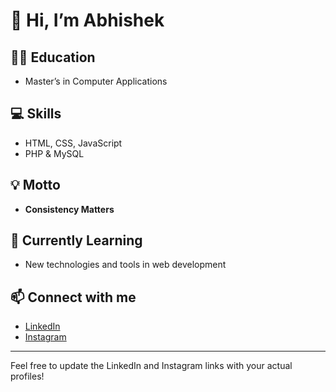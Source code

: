 # 👋 Hi, I’m Abhishek

## 👨‍🎓 Education
- Master’s in Computer Applications

## 💻 Skills
- HTML, CSS, JavaScript
- PHP & MySQL

## 💡 Motto
- **Consistency Matters**

## 🌱 Currently Learning
- New technologies and tools in web development

## 📫 Connect with me
- [LinkedIn](https://www.linkedin.com/in/abhishek-padesur-1616-?utm_source=share&utm_campaign=share_via&utm_content=profile&utm_medium=android_app )  
- [Instagram](#)

---

Feel free to update the LinkedIn and Instagram links with your actual profiles!
<!---
abhishekpadesur1616/abhishekpadesur1616 is a ✨ special ✨ repository because its `README.md` (this file) appears on your GitHub profile.
You can click the Preview link to take a look at your changes.
--->

